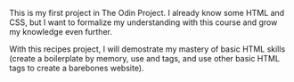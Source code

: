 This is my first project in The Odin Project. I already know some HTML and CSS, but I want to formalize my understanding with this course and grow my knowledge even further.

With this recipes project, I will demostrate my mastery of basic HTML skills (create a boilerplate by memory, use <head> and <body> tags, and use other basic HTML tags to create a barebones website).